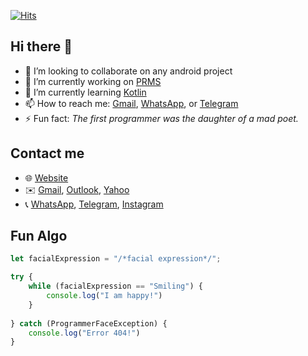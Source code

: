 [![Hits](https://hits.seeyoufarm.com/api/count/incr/badge.svg?url=https%3A%2F%2Fgithub.com%2Fsamueldanda&count_bg=%233DACC8&title_bg=%23555555&icon=tripadvisor.svg&icon_color=%23E7E7E7&title=hits&edge_flat=false)](https://hits.seeyoufarm.com)

## Hi there 👋

- 👯 I’m looking to collaborate on any android project
- 🔭 I’m currently working on [PRMS](https://github.com/samueldanda/PRMS)
- 🌱 I’m currently learning [Kotlin](https://kotlinlang.org/)
- 📫 How to reach me: [Gmail](mailto:dandasamuel1@gmail.com), [WhatsApp](https://wa.me/255679065304), or [Telegram](https://t.me/iamsammysd)
- ⚡ Fun fact: *The first programmer was the daughter of a mad poet.*

## Contact me
- 🌐 [Website](https://samueldanda.com)
- ✉️ [Gmail](mailto:dandasamuel1@gmail.com), [Outlook](mailto:samuelsdanda@outlook.com), [Yahoo](mailto:samuel_danda@yahoo.com)
- 📞 [WhatsApp](https://wa.me/255679065304), [Telegram](https://t.me/iamsammysd), [Instagram](https://www.instagram.com/iamsammysd/)

## Fun Algo
```javascript
let facialExpression = "/*facial expression*/";

try {
    while (facialExpression == "Smiling") {
        console.log("I am happy!")
    }
  
} catch (ProgrammerFaceException) {
    console.log("Error 404!")
}
```
<!--
**samueldanda/samueldanda** is a ✨ _special_ ✨ repository because its `README.md` (this file) appears on your GitHub profile.

Here are some ideas to get you started:

- 🤔 I’m looking for help with ...
- 💬 Ask me about ...- 
- 😄 Pronouns: ...
-->
